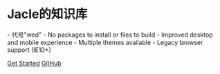 # Jacle的知识库

<p align="left">
- 代号"wed"
- No packages to install or files to build
- Improved desktop and mobile experience
- Multiple themes available
- Legacy browser support (IE10+)
</p>

[Get Started](#main)
[GitHub](https://github.com/jijiajia19)
